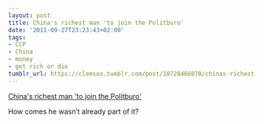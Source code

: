 ```yaml
---
layout: post
title: China's richest man 'to join the Politburo'
date: '2011-09-27T23:23:43+02:00'
tags:
- CCP
- China
- money
- get rich or die
tumblr_url: https://clemsos.tumblr.com/post/10728466070/chinas-richest-man-to-join-the-politburo
---
```

[China's richest man 'to join the Politburo'](http://www.telegraph.co.uk/news/worldnews/asia/china/8789803/Chinas-richest-man-to-join-the-Politburo.html)  

How comes he wasn’t already part of it?

